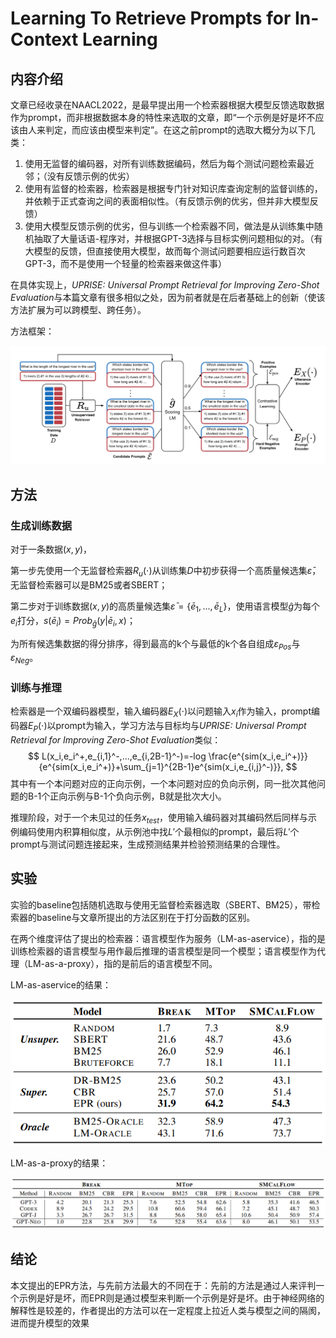 <script type="text/x-mathjax-config">
  MathJax.Hub.Config({
    tex2jax: {
      inlineMath: [ ['$','$'], ["\\(","\\)"] ],
      processEscapes: true
    }
  });
</script>
<script src="https://cdn.mathjax.org/mathjax/latest/MathJax.js?config=TeX-AMS-MML_HTMLorMML" type="text/javascript"></script>

# Learning To Retrieve Prompts for In-Context Learning

## 内容介绍
文章已经收录在NAACL2022，是最早提出用一个检索器根据大模型反馈选取数据作为prompt，而非根据数据本身的特性来选取的文章，即“一个示例是好是坏不应该由人来判定，而应该由模型来判定”。在这之前prompt的选取大概分为以下几类：

1. 使用无监督的编码器，对所有训练数据编码，然后为每个测试问题检索最近邻；（没有反馈示例的优劣）
2. 使用有监督的检索器，检索器是根据专门针对知识库查询定制的监督训练的，并依赖于正式查询之间的表面相似性。（有反馈示例的优劣，但并非大模型反馈）
3. 使用大模型反馈示例的优劣，但与训练一个检索器不同，做法是从训练集中随机抽取了大量话语-程序对，并根据GPT-3选择与目标实例问题相似的对。（有大模型的反馈，但直接使用大模型，故而每个测试问题要相应运行数百次GPT-3，而不是使用一个轻量的检索器来做这件事）

在具体实现上，*UPRISE: Universal Prompt Retrieval for Improving Zero-Shot Evaluation*与本篇文章有很多相似之处，因为前者就是在后者基础上的创新（使该方法扩展为可以跨模型、跨任务）。

方法框架：

![](../resources/note_pictures/Learning%20To%20Retrieve%20Prompts%20for%20In-Context%20Learning/3.png)

## 方法
### 生成训练数据
对于一条数据$(x,y)$，

第一步先使用一个无监督检索器$R_u(\cdot)$从训练集$D$中初步获得一个高质量候选集$\bar \varepsilon$，无监督检索器可以是BM25或者SBERT；

第二步对于训练数据$(x,y)$的高质量候选集$\bar \varepsilon=\{\bar e_1,...,\bar e_L\}$，使用语言模型$\hat g$为每个$e_i$打分，$s(\bar e_i)=Prob_{\hat g}(y|\bar e_i,x)$；

为所有候选集数据的得分排序，得到最高的k个与最低的k个各自组成$\varepsilon_{Pos}$与$\varepsilon_{Neg}$。

### 训练与推理
检索器是一个双编码器模型，输入编码器$E_X(\cdot)$以问题输入$x_i$作为输入，prompt编码器$E_P(\cdot)$以prompt为输入，学习方法与目标均与*UPRISE: Universal Prompt Retrieval for Improving Zero-Shot Evaluation*类似：
$$
L(x_i,e_i^+,e_{i,1}^-,...,e_{i,2B-1}^-)=-log \frac{e^{sim(x_i,e_i^+)}}{e^{sim(x_i,e_i^+)}+\sum_{j=1}^{2B-1}e^{sim(x_i,e_{i,j}^-)}},
$$
其中有一个本问题对应的正向示例，一个本问题对应的负向示例，同一批次其他问题的B-1个正向示例与B-1个负向示例，B就是批次大小。

推理阶段，对于一个未见过的任务$x_{test}$，使用输入编码器对其编码然后同样与示例编码使用内积算相似度，从示例池中找$L'$个最相似的prompt，最后将$L'$个prompt与测试问题连接起来，生成预测结果并检验预测结果的合理性。

## 实验
实验的baseline包括随机选取与使用无监督检索器选取（SBERT、BM25），带检索器的baseline与文章所提出的方法区别在于打分函数的区别。

在两个维度评估了提出的检索器：语言模型作为服务（LM-as-aservice），指的是训练检索器的语言模型与用作最后推理的语言模型是同一个模型；语言模型作为代理（LM-as-a-proxy），指的是前后的语言模型不同。

LM-as-aservice的结果：

![](../resources/note_pictures/Learning%20To%20Retrieve%20Prompts%20for%20In-Context%20Learning/1.png)

LM-as-a-proxy的结果：

![](../resources/note_pictures/Learning%20To%20Retrieve%20Prompts%20for%20In-Context%20Learning/2.png)

## 结论
本文提出的EPR方法，与先前方法最大的不同在于：先前的方法是通过人来评判一个示例是好是坏，而EPR则是通过模型来判断一个示例是好是坏。由于神经网络的解释性是较差的，作者提出的方法可以在一定程度上拉近人类与模型之间的隔阂，进而提升模型的效果